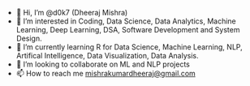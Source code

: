 - 👋 Hi, I’m @d0k7 (Dheeraj Mishra)
- 👀 I’m interested in Coding, Data Science, Data Analytics, Machine Learning, Deep Learning, DSA, Software Development and System Design.
- 🌱 I’m currently learning R for Data Science, Machine Learning, NLP, Artifical Intelligence, Data Visualization, Data Analysis.
- 💞️ I’m looking to collaborate on ML and NLP projects
- 📫 How to reach me  mishrakumardheeraj@gmail.com 
 
<!---
d0k7/d0k7 is a ✨ special ✨ repository because its `README.md` (this file) appears on your GitHub profile.
You can click the Preview link to take a look at your changes.
--->
